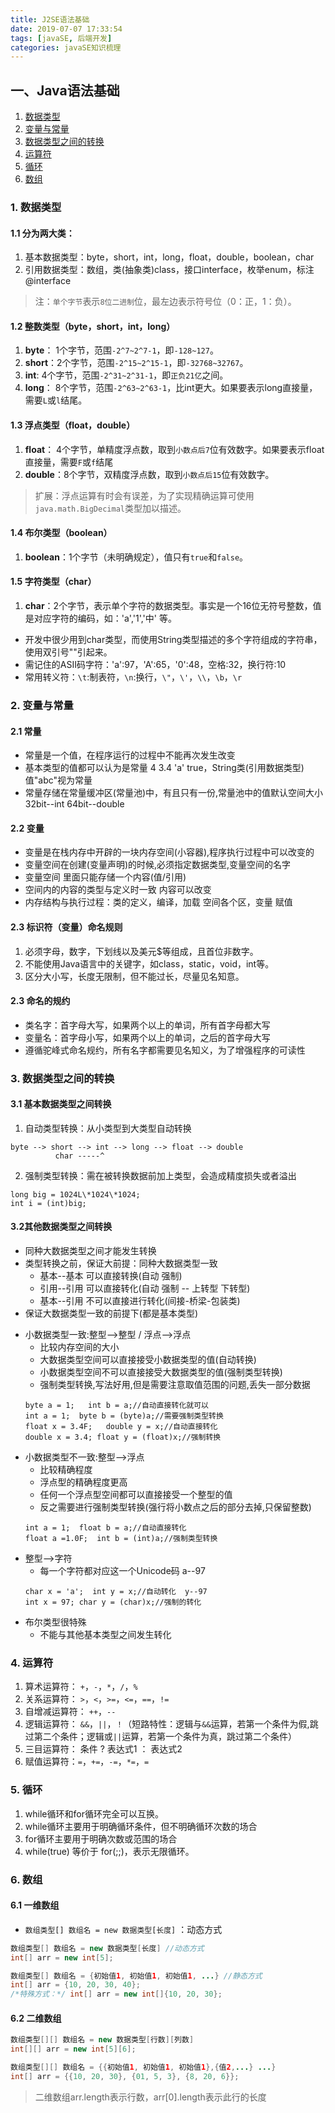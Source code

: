 ```yaml
---
title: J2SE语法基础
date: 2019-07-07 17:33:54
tags: [javaSE, 后端开发]
categories: javaSE知识梳理
---
```


## 一、Java语法基础
1. [数据类型](#id1)
2. [变量与常量](#id2)
3. [数据类型之间的转换](#id3)
4. [运算符](#id4)
5. [循环](#id5)
6. [数组](#id6)


<span id="id1"><span>
### 1. 数据类型
#### 1.1 分为两大类：
1. 基本数据类型：byte，short，int，long，float，double，boolean，char
2. 引用数据类型：数组，类(抽象类)class，接口interface，枚举enum，标注@interface

> 注：`单个字节`表示`8位二进制`位，最左边表示符号位（0：正，1：负）。

#### 1.2 整数类型（byte，short，int，long）
1. **byte**： 1个字节，范围`-2^7~2^7-1`，即`-128~127`。
2. **short**：2个字节，范围`-2^15~2^15-1`，即`-32768~32767`。
3. **int**:   4个字节，范围`-2^31~2^31-1`，即`正负21亿`之间。
4. **long**： 8个字节，范围`-2^63~2^63-1`，比int更大。如果要表示long直接量，需要`L`或`l`结尾。

#### 1.3 浮点类型（float，double）
1. **float**： 4个字节，单精度浮点数，取到`小数点后7`位有效数字。如果要表示float直接量，需要`F`或`f`结尾
2. **double**：8个字节，双精度浮点数，取到`小数点后15`位有效数字。

> 扩展：浮点运算有时会有误差，为了实现精确运算可使用`java.math.BigDecimal`类型加以描述。

#### 1.4 布尔类型（boolean）
1. **boolean**：1个字节（未明确规定），值只有`true`和`false`。

#### 1.5 字符类型（char）
1. **char**：2个字节，表示单个字符的数据类型。事实是一个16位无符号整数，值是对应字符的编码，如：'a','1','中' 等。
- 开发中很少用到char类型，而使用String类型描述的多个字符组成的字符串，使用双引号""引起来。
- 需记住的ASII码字符：'a':97，'A':65，'0':48，空格:32，换行符:10
- 常用转义符：`\t`:制表符，`\n`:换行，`\"`，`\'`，`\\`，`\b`，`\r`


<span id="id2"><span>
### 2. 变量与常量
#### 2.1 常量
- 常量是一个值，在程序运行的过程中不能再次发生改变
- 基本类型的值都可以认为是常量   4  3.4  'a'  true，String类(引用数据类型)值"abc"视为常量
- 常量存储在常量缓冲区(常量池)中，有且只有一份,常量池中的值默认空间大小  32bit--int   64bit--double

#### 2.2 变量
- 变量是在栈内存中开辟的一块内存空间(小容器),程序执行过程中可以改变的
- 变量空间在创建(变量声明)的时候,必须指定数据类型,变量空间的名字
- 变量空间   里面只能存储一个内容(值/引用)
- 空间内的内容的类型与定义时一致 内容可以改变 
- 内存结构与执行过程：类的定义，编译，加载 空间各个区，变量 赋值

#### 2.3 标识符（变量）命名规则
1. 必须字母，数字，下划线以及美元$等组成，且首位非数字。
2. 不能使用Java语言中的关键字，如class，static，void，int等。
3. 区分大小写，长度无限制，但不能过长，尽量见名知意。

#### 2.3 命名的规约
- 类名字：首字母大写，如果两个以上的单词，所有首字母都大写
- 变量名：首字母小写，如果两个以上的单词，之后的首字母大写
- 遵循驼峰式命名规约，所有名字都需要见名知义，为了增强程序的可读性


<span id="id3"><span>
### 3. 数据类型之间的转换
#### 3.1 基本数据类型之间转换
1. 自动类型转换：从小类型到大类型自动转换

```
byte --> short --> int --> long --> float --> double
          char -----^
```

2. 强制类型转换：需在被转换数据前加上类型，会造成精度损失或者溢出

```
long big = 1024L\*1024\*1024;
int i = (int)big;
```

#### 3.2其他数据类型之间转换
- 同种大数据类型之间才能发生转换
- 类型转换之前，保证大前提：同种大数据类型一致
	* 基本--基本   可以直接转换(自动 强制)
	* 引用--引用   可以直接转化(自动 强制 -- 上转型 下转型)
	* 基本--引用   不可以直接进行转化(间接-桥梁-包装类)
- 保证大数据类型一致的前提下(都是基本类型)
* 小数据类型一致:整型-->整型 / 浮点-->浮点
	+ 比较内存空间的大小
	+ 大数据类型空间可以直接接受小数据类型的值(自动转换)
	+ 小数据类型空间不可以直接接受大数据类型的值(强制类型转换)
	+ 强制类型转换,写法好用,但是需要注意取值范围的问题,丢失一部分数据
	```
	byte a = 1;   int b = a;//自动直接转化就可以
	int a = 1;  byte b = (byte)a;//需要强制类型转换
	float x = 3.4F;   double y = x;//自动直接转化
	double x = 3.4; float y = (float)x;//强制转换
	```
* 小数据类型不一致:整型-->浮点
	+ 比较精确程度
	+ 浮点型的精确程度更高
	+ 任何一个浮点型空间都可以直接接受一个整型的值
	+ 反之需要进行强制类型转换(强行将小数点之后的部分去掉,只保留整数)
	```
	int a = 1;  float b = a;//自动直接转化
	float a =1.0F;  int b = (int)a;//强制类型转换
	```
* 整型-->字符
	+ 每一个字符都对应这一个Unicode码   a--97
	```
	char x = 'a';  int y = x;//自动转化  y--97
	int x = 97; char y = (char)x;//强制的转化
	```
* 布尔类型很特殊
	+ 不能与其他基本类型之间发生转化


<span id="id4"><span>
### 4. 运算符
1. 算术运算符： `+`，`-`，`*`，`/`，`%`
2. 关系运算符： `>`，`<`，`>=`，`<=`，`==`，`!=`
3. 自增减运算符： `++`，`--`
4. 逻辑运算符： `&&`，`||`，`！`（短路特性：逻辑与`&&`运算，若第一个条件为假,跳过第二个条件；逻辑或`||`运算，若第一个条件为真，跳过第二个条件）
5. 三目运算符： 条件 ? 表达式1 ： 表达式2
6. 赋值运算符：`=`，`+=`，`-=`，`*=`，`=` 

<span id="id5"><span>
### 5. 循环
1. while循环和for循环完全可以互换。
2. while循环主要用于明确循环条件，但不明确循环次数的场合
3. for循环主要用于明确次数或范围的场合
4. while(true) 等价于 for(;;)，表示无限循环。

<span id="id6"><span>
### 6. 数组
#### 6.1 一维数组
- `数组类型[] 数组名 = new 数据类型[长度]` ：动态方式

``` java
数组类型[] 数组名 = new 数据类型[长度] //动态方式
int[] arr = new int[5];
```

``` java
数组类型[] 数组名 = {初始值1, 初始值1, 初始值1, ...} //静态方式
int[] arr = {10, 20, 30, 40};
/*特殊方式：*/ int[] arr = new int[]{10, 20, 30};
```

#### 6.2 二维数组

``` java
数组类型[][] 数组名 = new 数据类型[行数][列数]
int[][] arr = new int[5][6];
```

``` java
数组类型[][] 数组名 = {{初始值1, 初始值1, 初始值1},{值2,...} ...}
int[] arr = {{10, 20, 30}, {01, 5, 3}, {8, 20, 6}};
```

> 二维数组arr.length表示行数，arr[0].length表示此行的长度